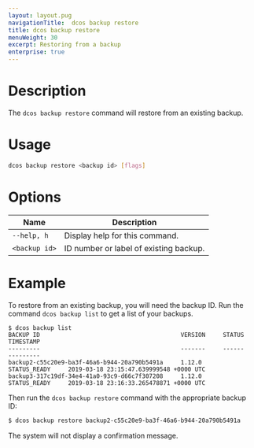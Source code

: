 ```yaml
---
layout: layout.pug
navigationTitle:  dcos backup restore
title: dcos backup restore
menuWeight: 30
excerpt: Restoring from a backup 
enterprise: true
---
```


# Description

The `dcos backup restore` command will restore from an existing backup.

# Usage

```bash
dcos backup restore <backup id> [flags]
```

# Options

| Name | Description |
|---------|-------------|
| `--help, h`   |  Display help for this command. |
| `<backup id>` | ID number or label of existing backup. |

# Example

To restore from an existing backup, you will need the backup ID. Run the command `dcos backup list` to get a list of your backups.

```
$ dcos backup list
BACKUP ID                                        VERSION     STATUS           TIMESTAMP
---------                                        -------     ------           ---------
backup2-c55c20e9-ba3f-46a6-b944-20a790b5491a     1.12.0      STATUS_READY     2019-03-18 23:15:47.639999548 +0000 UTC
backup3-317c19df-34e4-41a0-93c9-d66c7f307208     1.12.0      STATUS_READY     2019-03-18 23:16:33.265478871 +0000 UTC
```

Then run the `dcos backup restore` command with the appropriate backup ID:

```bash
$ dcos backup restore backup2-c55c20e9-ba3f-46a6-b944-20a790b5491a
```

The system will not display a confirmation message. 
